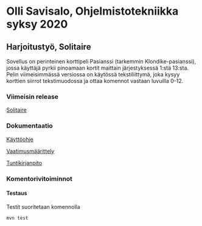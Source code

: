 # Olli Savisalo, Ohjelmistotekniikka syksy 2020

## Harjoitustyö, Solitaire

Sovellus on perinteinen korttipeli Pasianssi (tarkemmin Klondike-pasianssi), jossa käyttäjä pyrkii pinoamaan kortit maittain järjestyksessä 1:stä 13:sta.
Pelin viimeisimmässä versiossa on käytössä tekstiliittymä, joka kysyy korttien siirrot tekstimuodossa ja ottaa komennot vastaan luvuilla 0-12.

### Viimeisin release
[Solitaire](https://github.com/OlliSavisalo/ot-harjoitustyo/tree/master/Solitaire)

### Dokumentaatio

[Käyttöohje](https://github.com/OlliSavisalo/ot-harjoitustyo/blob/master/Solitaire/dokumentaatio/kayttoohje.md)

[Vaatimusmäärittely](https://github.com/OlliSavisalo/ot-harjoitustyo/blob/master/Solitaire/dokumentaatio/vaatimusmaarittely.md)

[Tuntikirjanpito](https://github.com/OlliSavisalo/ot-harjoitustyo/blob/master/Solitaire/dokumentaatio/tuntikirjanpito.md)

### Komentorivitoiminnot

#### Testaus
Testit suoritetaan komennolla
```
mvn test
```

